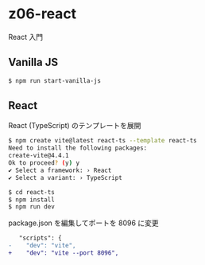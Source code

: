 # z06-react

React 入門

## Vanilla JS

```sh
$ npm run start-vanilla-js
```

## React

React (TypeScript) のテンプレートを展開

```sh
$ npm create vite@latest react-ts --template react-ts
Need to install the following packages:
create-vite@4.4.1
Ok to proceed? (y) y
✔ Select a framework: › React
✔ Select a variant: › TypeScript

$ cd react-ts
$ npm install
$ npm run dev
```

package.json を編集してポートを 8096 に変更

```diff
   "scripts": {
-    "dev": "vite",
+    "dev": "vite --port 8096",
```
